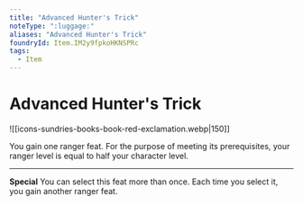 ```yaml
---
title: "Advanced Hunter's Trick"
noteType: ":luggage:"
aliases: "Advanced Hunter's Trick"
foundryId: Item.IM2y9fpkoHKNSPRc
tags:
  - Item
---
```


# Advanced Hunter's Trick
![[icons-sundries-books-book-red-exclamation.webp|150]]

You gain one ranger feat. For the purpose of meeting its prerequisites, your ranger level is equal to half your character level.

* * *

**Special** You can select this feat more than once. Each time you select it, you gain another ranger feat.
